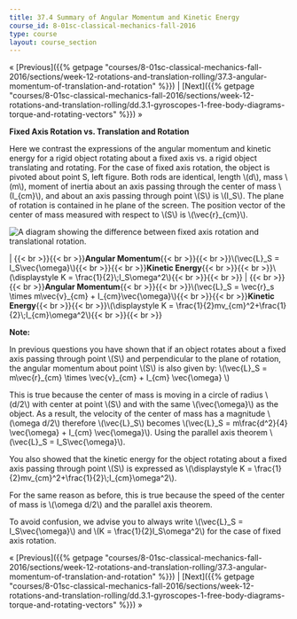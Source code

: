 ```yaml
---
title: 37.4 Summary of Angular Momentum and Kinetic Energy
course_id: 8-01sc-classical-mechanics-fall-2016
type: course
layout: course_section
---
```

« [Previous]({{% getpage "courses/8-01sc-classical-mechanics-fall-2016/sections/week-12-rotations-and-translation-rolling/37.3-angular-momentum-of-translation-and-rotation" %}}) | [Next]({{% getpage "courses/8-01sc-classical-mechanics-fall-2016/sections/week-12-rotations-and-translation-rolling/dd.3.1-gyroscopes-1-free-body-diagrams-torque-and-rotating-vectors" %}}) »

**Fixed Axis Rotation vs. Translation and Rotation**

Here we contrast the expressions of the angular momentum and kinetic energy for a rigid object rotating about a fixed axis vs. a rigid object translating and rotating. For the case of fixed axis rotation, the object is pivoted about point S, left figure. Both rods are identical, length \\(d\\), mass \\(m\\), moment of inertia about an axis passing through the center of mass \\(I\_{cm}\\), and about an axis passing through point \\(S\\) is \\(I\_S\\). The plane of rotation is contained in he plane of the screen. The position vector of the center of mass measured with respect to \\(S\\) is \\(\\vec{r}\_{cm}\\).

![A diagram showing the difference between fixed axis rotation and translational rotation.](https://open-learning-course-data-ci.s3.amazonaws.com/8-01sc-classical-mechanics-fall-2016/a2566fef5a406990630c48f22203573b_ls12_summary.svg)

| {{< br >}}{{< br >}}**Angular Momentum**{{< br >}}{{< br >}}\\(\\vec{L}\_S = I\_S\\vec{\\omega}\\){{< br >}}{{< br >}}**Kinetic Energy**{{< br >}}{{< br >}}\\(\\displaystyle K = \\frac{1}{2}\\;I\_S\\omega^2\\){{< br >}}{{< br >}} | {{< br >}}{{< br >}}**Angular Momentum**{{< br >}}{{< br >}}\\(\\vec{L}\_S = \\vec{r}\_s \\times m\\vec{v}\_{cm} + I\_{cm}\\vec{\\omega}\\){{< br >}}{{< br >}}**Kinetic Energy**{{< br >}}{{< br >}}\\(\\displaystyle K = \\frac{1}{2}mv\_{cm}^2+\\frac{1}{2}\\;I\_{cm}\\omega^2\\){{< br >}}{{< br >}} 

**Note:**

In previous questions you have shown that if an object rotates about a fixed axis passing through point \\(S\\) and perpendicular to the plane of rotation, the angular momentum about point \\(S\\) is also given by: \\(\\vec{L}\_S = m\\vec{r}\_{cm} \\times \\vec{v}\_{cm} + I\_{cm} \\vec{\\omega} \\)

This is true because the center of mass is moving in a circle of radius \\(d/2\\) with center at point \\(S\\) and with the same \\(\\vec{\\omega}\\) as the object. As a result, the velocity of the center of mass has a magnitude \\(\\omega d/2\\) therefore \\(\\vec{L}\_S\\) becomes \\(\\vec{L}\_S = m\\frac{d^2}{4} \\vec{\\omega} + I\_{cm} \\vec{\\omega}\\). Using the parallel axis theorem \\(\\vec{L}\_S = I\_S\\vec{\\omega}\\).

You also showed that the kinetic energy for the object rotating about a fixed axis passing through point \\(S\\) is expressed as \\(\\displaystyle K = \\frac{1}{2}mv\_{cm}^2+\\frac{1}{2}\\;I\_{cm}\\omega^2\\).

For the same reason as before, this is true because the speed of the center of mass is \\(\\omega d/2\\) and the parallel axis theorem.

To avoid confusion, we advise you to always write \\(\\vec{L}\_S = I\_S\\vec{\\omega}\\) and \\(K = \\frac{1}{2}I\_S\\omega^2\\) for the case of fixed axis rotation.

« [Previous]({{% getpage "courses/8-01sc-classical-mechanics-fall-2016/sections/week-12-rotations-and-translation-rolling/37.3-angular-momentum-of-translation-and-rotation" %}}) | [Next]({{% getpage "courses/8-01sc-classical-mechanics-fall-2016/sections/week-12-rotations-and-translation-rolling/dd.3.1-gyroscopes-1-free-body-diagrams-torque-and-rotating-vectors" %}}) »